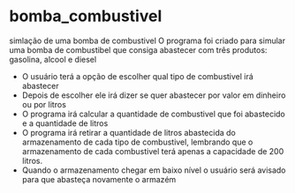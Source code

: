 # bomba_combustivel
 simlação de uma bomba de combustivel
 O programa foi criado para simular uma bomba de combustibel que consiga abastecer com três produtos: gasolina, alcool e diesel
 * O usuário terá a opção de escolher qual tipo de combustivel irá abastecer
 * Depois de escolher ele irá dizer se quer abastecer por valor em dinheiro ou por litros
 * O programa irá calcular a quantidade de combustivel que foi abastecido e a quantidade de litros
 * O programa irá retirar a quantidade de litros abastecida do armazenamento de cada tipo de combustivel, lembrando que 
 o armazenamento de cada combustivel terá apenas a capacidade de 200 litros.
 * Quando o armazenamento chegar em baixo nível o usuário será avisado para que abasteça novamente o armazém
 
